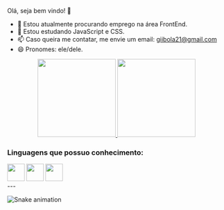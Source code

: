 Olá, seja bem vindo! 👋

- 🔭 Estou atualmente procurando emprego na área FrontEnd.
- 🌱 Estou estudando JavaScript e CSS.
- 📫 Caso queira me contatar, me envie um email: giibola21@gmail.com
- 😄 Pronomes: ele/dele.

<div align="center">
  <a href="https://github.com/gbaldodev">
    <img height="180em" src="https://github-readme-stats.vercel.app/api?username=gbaldodev&show_icons=true&theme=dracula&include_all_commits=true&count_private=true"/>
    <img height="180em" src="https://github-readme-stats.vercel.app/api/top-langs/?username=gbaldodev&layout=compact&langs_count=16&theme=dracula"/>
  </a>
</div>

### Linguagens que possuo conhecimento:
<div style=in-line>
<img src="https://cdn.jsdelivr.net/gh/devicons/devicon@latest/icons/css3/css3-original.svg" width="40px">
<img src="https://cdn.jsdelivr.net/gh/devicons/devicon@latest/icons/html5/html5-original.svg" width="40px">
<img src="https://cdn.jsdelivr.net/gh/devicons/devicon@latest/icons/javascript/javascript-original.svg" width="40px">
</div>
---

![Snake animation](https://github.com/gbaldodev/gbaldodev/raw/output/github-contribution-grid-snake.svg)
